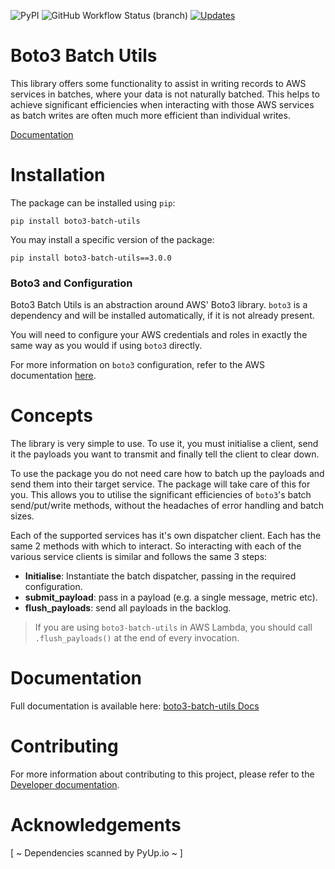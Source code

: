 ![PyPI](https://img.shields.io/pypi/v/boto3-batch-utils)
![GitHub Workflow Status (branch)](https://img.shields.io/github/workflow/status/g-farrow/boto3_batch_utils/Master%20Pipeline?label=master&logo=github)
[![Updates](https://pyup.io/repos/github/g-farrow/boto3_batch_utils/shield.svg)](https://pyup.io/repos/github/g-farrow/boto3_batch_utils/)

Boto3 Batch Utils
=================
This library offers some functionality to assist in writing records to AWS services in batches, where your data is not 
naturally batched. This helps to achieve significant efficiencies when interacting with those AWS services as batch 
writes are often much more efficient than individual writes.

[Documentation]()

# Installation
The package can be installed using `pip`:
```
pip install boto3-batch-utils
```

You may install a specific version of the package:
```
pip install boto3-batch-utils==3.0.0
```

### Boto3 and Configuration
Boto3 Batch Utils is an abstraction around AWS' Boto3 library. `boto3` is a dependency and will be installed 
automatically, if it is not already present.

You will need to configure your AWS credentials and roles in exactly the same way as you would if using `boto3`
directly.

For more information on `boto3` configuration, refer to the AWS documentation 
[here](https://boto3.amazonaws.com/v1/documentation/api/latest/guide/quickstart.html).

# Concepts
The library is very simple to use. To use it, you must initialise a client, send it the payloads you want to transmit
 and finally tell the client to clear down.

To use the package you do not need care how to batch up the payloads and send them into their target service. The 
package will take care of this for you. This allows you to utilise the significant efficiencies of `boto3`'s batch 
send/put/write methods, without the headaches of error handling and batch sizes.

Each of the supported services has it's own dispatcher client. Each has the same 2 methods with which to interact. So
interacting with each of the various service clients is similar and follows the same 3 steps: 
* **Initialise**: Instantiate the batch dispatcher, passing in the required configuration.
* **submit_payload**: pass in a payload (e.g. a single message, metric etc).
* **flush_payloads**: send all payloads in the backlog.

> If you are using `boto3-batch-utils` in AWS Lambda, you should call `.flush_payloads()` at the end of every 
invocation.

# Documentation

Full documentation is available here: [boto3-batch-utils Docs](https://g-farrow.github.io/boto3_batch_utils/)

# Contributing
For more information about contributing to this project, please refer to the 
[Developer documentation](resources/developer_docs.md).

# Acknowledgements
[ ~ Dependencies scanned by PyUp.io ~ ]